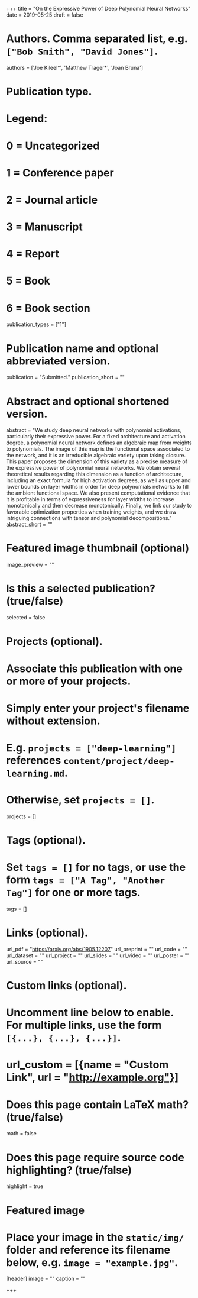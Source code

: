 +++
title = "On the Expressive Power of Deep Polynomial Neural Networks"
date = 2019-05-25
draft = false

# Authors. Comma separated list, e.g. `["Bob Smith", "David Jones"]`.
authors = ['Joe Kileel\*', 'Matthew Trager\*', 'Joan Bruna']

# Publication type.
# Legend:
# 0 = Uncategorized
# 1 = Conference paper
# 2 = Journal article
# 3 = Manuscript
# 4 = Report
# 5 = Book
# 6 = Book section
publication_types = ["1"]

# Publication name and optional abbreviated version.
publication = "Submitted."
publication_short = ""

# Abstract and optional shortened version.
abstract = "We study deep neural networks with polynomial activations, particularly their expressive power. For a fixed architecture and activation degree, a polynomial neural network defines an algebraic map from weights to polynomials. The image of this map is the functional space associated to the network, and it is an irreducible algebraic variety upon taking closure. This paper proposes the dimension of this variety as a precise measure of the expressive power of polynomial neural networks. We obtain several theoretical results regarding this dimension as a function of architecture, including an exact formula for high activation degrees, as well as upper and lower bounds on layer widths in order for deep polynomials networks to fill the ambient functional space. We also present computational evidence that it is profitable in terms of expressiveness for layer widths to increase monotonically and then decrease monotonically. Finally, we link our study to favorable optimization properties when training weights, and we draw intriguing connections with tensor and polynomial decompositions."
abstract_short = ""

# Featured image thumbnail (optional)
image_preview = ""

# Is this a selected publication? (true/false)
selected = false

# Projects (optional).
#   Associate this publication with one or more of your projects.
#   Simply enter your project's filename without extension.
#   E.g. `projects = ["deep-learning"]` references `content/project/deep-learning.md`.
#   Otherwise, set `projects = []`.
projects = []

# Tags (optional).
#   Set `tags = []` for no tags, or use the form `tags = ["A Tag", "Another Tag"]` for one or more tags.
tags = []

# Links (optional).
url_pdf = "https://arxiv.org/abs/1905.12207"
url_preprint = ""
url_code = ""
url_dataset = ""
url_project = ""
url_slides = ""
url_video = ""
url_poster = ""
url_source = ""

# Custom links (optional).
#   Uncomment line below to enable. For multiple links, use the form `[{...}, {...}, {...}]`.
# url_custom = [{name = "Custom Link", url = "http://example.org"}]

# Does this page contain LaTeX math? (true/false)
math = false

# Does this page require source code highlighting? (true/false)
highlight = true

# Featured image
# Place your image in the `static/img/` folder and reference its filename below, e.g. `image = "example.jpg"`.
[header]
image = ""
caption = ""

+++
